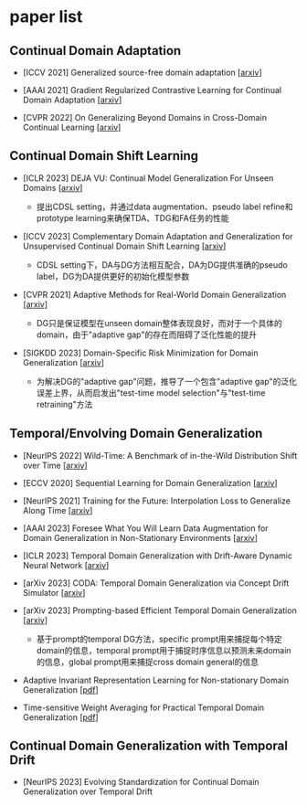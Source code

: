# paper list
## Continual Domain Adaptation
- [ICCV 2021] Generalized source-free domain adaptation [[arxiv](https://arxiv.org/abs/2108.01614)]

- [AAAI 2021] Gradient Regularized Contrastive Learning for Continual Domain Adaptation [[arxiv](https://arxiv.org/abs/2103.12294v1)]

- [CVPR 2022] On Generalizing Beyond Domains in Cross-Domain Continual Learning [[arxiv](https://arxiv.org/abs/2203.03970)]

## Continual Domain Shift Learning
- [ICLR 2023] DEJA VU: Continual Model Generalization For Unseen Domains [[arxiv](https://arxiv.org/abs/2301.10418)]

  - 提出CDSL setting，并通过data augmentation、pseudo label refine和prototype learning来确保TDA、TDG和FA任务的性能
 
- [ICCV 2023] Complementary Domain Adaptation and Generalization for Unsupervised Continual Domain Shift Learning [[arxiv](https://arxiv.org/abs/2303.15833)]

  - CDSL setting下，DA与DG方法相互配合，DA为DG提供准确的pseudo label，DG为DA提供更好的初始化模型参数
 
- [CVPR 2021] Adaptive Methods for Real-World Domain Generalization [[arxiv](https://arxiv.org/abs/2103.15796)]

  - DG只是保证模型在unseen domain整体表现良好，而对于一个具体的domain，由于"adaptive gap"的存在而阻碍了泛化性能的提升 

- [SIGKDD 2023] Domain-Specific Risk Minimization for Domain Generalization [[arxiv](https://arxiv.org/abs/2208.08661)]

  - 为解决DG的"adaptive gap"问题，推导了一个包含"adaptive gap"的泛化误差上界，从而启发出"test-time model selection"与"test-time retraining"方法

## Temporal/Envolving Domain Generalization
- [NeurIPS 2022] Wild-Time: A Benchmark of in-the-Wild Distribution Shift over Time [[arxiv](https://arxiv.org/abs/2211.14238)]

- [ECCV 2020] Sequential Learning for Domain Generalization [[arxiv](https://arxiv.org/abs/2004.01377)]

- [NeurIPS 2021] Training for the Future: Interpolation Loss to Generalize Along Time [[arxiv](https://arxiv.org/abs/2108.06721v1)]

- [AAAI 2023] Foresee What You Will Learn Data Augmentation for Domain Generalization in Non-Stationary Environments [[arxiv](https://arxiv.org/abs/2301.07845)]

- [ICLR 2023] Temporal Domain Generalization with Drift-Aware Dynamic Neural Network [[arxiv](https://arxiv.org/abs/2205.10664)]

- [arXiv 2023] CODA: Temporal Domain Generalization via Concept Drift Simulator [[arxiv](https://arxiv.org/abs/2310.01508)]

- [arXiv 2023] Prompting-based Efficient Temporal Domain Generalization [[arxiv](https://arxiv.org/abs/2310.02473v1)]

  - 基于prompt的temporal DG方法，specific prompt用来捕捉每个特定domain的信息，temporal prompt用于捕捉时序信息以预测未来domain的信息，global prompt用来捕捉cross domain general的信息 

- Adaptive Invariant Representation Learning for Non-stationary Domain Generalization [[pdf](https://openreview.net/attachment?id=jnZtTUdWyi&name=pdf)]

- Time-sensitive Weight Averaging for Practical Temporal Domain Generalization [[pdf](https://openreview.net/pdf?id=CSm099mlOL)]


## Continual Domain Generalization with Temporal Drift
- [NeurIPS 2023] Evolving Standardization for Continual Domain Generalization over Temporal Drift
